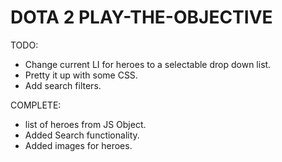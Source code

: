 # DOTA 2 PLAY-THE-OBJECTIVE

TODO:
- Change current LI for heroes to a selectable drop down list.
- Pretty it up with some CSS.
- Add search filters.

COMPLETE:
+ list of heroes from JS Object.
+ Added Search functionality.
+ Added images for heroes.


